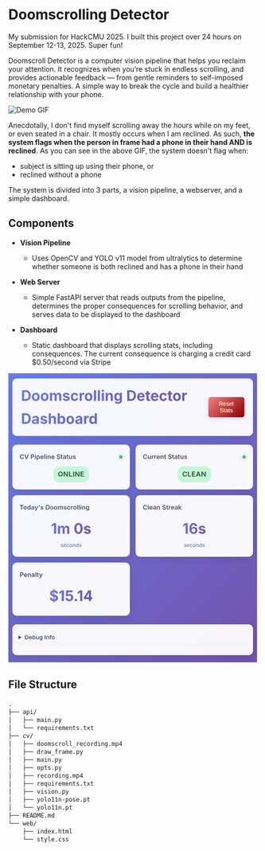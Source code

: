 # Doomscrolling Detector

My submission for HackCMU 2025. I built this project over 24 hours on September 12-13, 2025. Super fun!

Doomscroll Detector is a computer vision pipeline that helps you reclaim your attention. It recognizes when you’re stuck in endless scrolling, and provides actionable feedback — from gentle reminders to self-imposed monetary penalties. A simple way to break the cycle and build a healthier relationship with your phone.

![Demo GIF](media/best_clip.gif)

Anecdotally, I don't find myself scrolling away the hours while on my feet, or even seated in a chair. It mostly occurs when I am reclined. As such, **the system flags when the person in frame had a phone in their hand AND is reclined**. As you can see in the above GIF, the system doesn't flag when:

- subject is sitting up using their phone, or
- reclined without a phone

The system is divided into 3 parts, a vision pipeline, a webserver, and a simple dashboard.

## Components

- **Vision Pipeline**

  - Uses OpenCV and YOLO v11 model from ultralytics to determine whether someone is both reclined and has a phone in their hand

- **Web Server**

  - Simple FastAPI server that reads outputs from the pipeline, determines the proper consequences for scrolling behavior, and serves data to be displayed to the dashboard

- **Dashboard**
  - Static dashboard that displays scrolling stats, including consequences. The current consequence is charging a credit card $0.50/second via Stripe

![Dashboard](/media/dashboard.png)

## File Structure

```
.
├── api/
│   ├── main.py
│   └── requirements.txt
├── cv/
│   ├── doomscroll_recording.mp4
│   ├── draw_frame.py
│   ├── main.py
│   ├── opts.py
│   ├── recording.mp4
│   ├── requirements.txt
│   ├── vision.py
│   ├── yolo11n-pose.pt
│   └── yolo11n.pt
├── README.md
└── web/
    ├── index.html
    └── style.css
```
